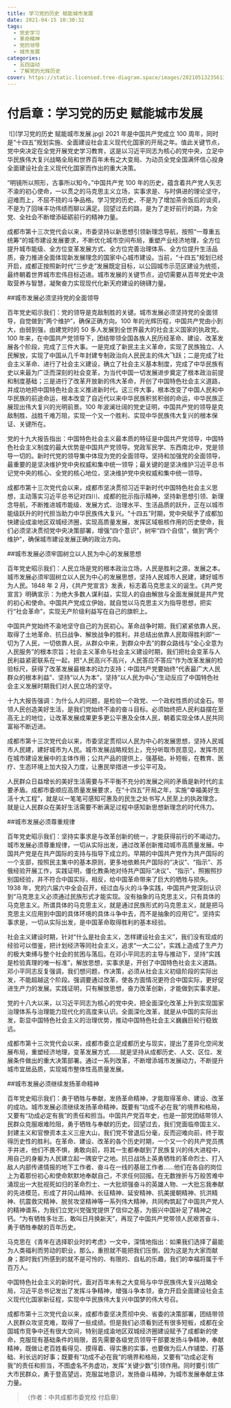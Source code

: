 ```yaml
---
title: 学习党的历史 赋能城市发展
date: 2021-04-15 10:30:32
tags:
  - 党史学习
  - 革命精神
  - 党的领导
  - 城市发展
categories:
  - 五四运动
  - 了解党的光辉历史
cover: https://static.licensed.tree-diagram.space/images/20210513235613.jpg
---
```


# 付启章：学习党的历史 赋能城市发展

​ ![](学习党的历史 赋能城市发展.jpg)
2021 年是中国共产党成立 100 周年，同时是“十四五”规划实施、全面建设社会主义现代化国家的开局之年。值此关键节点，党中央决定在全党开展党史学习教育，这是以习近平同志为核心的党中央，立足中华民族伟大复兴战略全局和世界百年未有之大变局、为动员全党全国满怀信心投身全面建设社会主义现代化国家而作出的重大决策。

“明镜所以照形，古事所以知今。”中国共产党 100 年的历史，蕴含着共产党人矢志不渝的初心使命，一以贯之的马克思主义立场，实事求是、与时俱进的理论坚守，迎难而上，不屈不挠的斗争品格。学习党的历史，不是为了增加茶余饭后的谈资，不是为了回味丰功伟绩而聊以满足。回望过去的路，是为了走好前行的路，为全党、全社会不断增添砥砺前行的精神力量。

成都市第十三次党代会以来，市委坚持以新思想引领新理念导航，按照“一尊重五统筹”的城市建设发展要求，不断优化城市空间布局，重塑产业经济地理，全方位提升城市能级、全方位变革发展方式、全方位完善治理体系、全方位提升生活品质，奋力推进全面体现新发展理念的国家中心城市建设。当前，“十四五”规划已经开启，成都正按照新时代“三步走”发展既定目标，以公园城市示范区建设为统揽，最终朝着世界城市宏伟目标迈进。城市发展的关键节点，迫切需要从百年党史中汲取营养与智慧，凝聚奋力实现现代化新天府建设的磅礴力量。

##城市发展必须坚持党的全面领导

百年党史昭示我们：党的领导是克敌制胜的关键。城市发展必须坚持党的全面领导，自觉做到“两个维护”，确保正确方向。100 年的光辉历程，中国共产党由小到大，由弱到强，由建党时的 50 多人发展到全世界最大的社会主义国家的执政党。100 年来，在中国共产党领导下，团结带领全国各族人民历经革命、建设、改革发展各个阶段，完成了三件大事。一是完成了新民主主义革命，实现了民族独立、人民解放，实现了中国从几千年封建专制政治向人民民主的伟大飞跃；二是完成了社会主义革命、进行了社会主义建设，确立了社会主义基本制度，完成了中华民族有史以来最为广泛而深刻的社会变革，为当代中国一切发展进步奠定了根本政治前提和制度基础；三是进行了改革开放新的伟大革命，开创了中国特色社会主义道路，并成功地把中国特色社会主义推进新时代。这三件大事，根本改变了中国人民和中华民族的前途命运，根本改变了自近代以来中华民族积贫积弱的命运，中华民族正展现出伟大复兴的光明前景。100 年波澜壮阔的党史证明，中国共产党的领导是克敌制胜、战胜千难万阻，实现一个又一个胜利、实现中华民族伟大复兴的根本保证、关键所在。

党的十九大报告指出：中国特色社会主义最本质的特征是中国共产党领导，中国特色社会主义制度的最大优势是中国共产党领导。党政军民学、东西南北中，党是领导一切的。新时代党的领导集中体现为党的全面领导。坚持和加强党的全面领导，最重要的是坚决维护党中央权威和集中统一领导；最关键的是坚决维护习近平总书记党中央的核心、全党的核心地位，坚决维护党中央权威和集中统一领导。

成都市第十三次党代会以来，成都市坚决贯彻习近平新时代中国特色社会主义思想，主动落实习近平总书记对四川、成都的批示指示精神，坚持新思想引领、新理念导航，不断推进城市能级、发展方式、治理水平、生活品质的跃升，正在以城市能级跃升的时代担当助力中华民族伟大复兴。“十四五”时期，党中央赋予了成都加快建设成渝地区双城经济圈，实现高质量发展，发挥区域极核作用的历史使命，我们必须坚决贯彻党中央决策部署，增强“四个意识”，树牢“四个自信”，做到“两个维护”，确保城市建设发展正确的政治方向。

##城市发展必须牢固树立以人民为中心的发展思想

百年党史昭示我们：人民立场是党的根本政治立场，人民是胜利之源，发展之本。城市发展必须牢固树立以人民为中心的发展思想，坚持人民城市人民建，建好城市为人民。1848 年 2 月，《共产党宣言》发表，标志着马克思主义的诞生。《共产党宣言》明确宣示：为绝大多数人谋利益，实现人的自由解放与全面发展就是共产党的初心和使命。中国共产党成立伊始，就自觉以马克思主义为指导思想，把实行“社会革命”，实现无产阶级利益写在自己的旗帜上。

中国共产党始终不渝地坚守自己的为民初心。革命战争时期，我们紧紧依靠人民，取得了土地革命、抗日战争、解放战争的胜利，并总结出依靠人民取得胜利即“一切为了人民，一切依靠人民，从群众中来，到群众中去”的群众路线与“全心全意为人民服务”的根本宗旨；社会主义革命与社会主义建设时期，我们把社会变革与人民利益紧密联系在一起，把“人民高兴不高兴，人民答应不答应”作为改革发展的检验标尺，获得了改革发展最根本的动力支持；中国共产党要始终“代表最广大人民群众的根本利益”、坚持“以人为本”，坚持“以人民为中心”生动反应了中国特色社会主义发展时期我们对人民立场的坚守。

十九大报告强调：为什么人的问题，是检验一个政党、一个政权性质的试金石。带领人民创造美好生活，是我们党始终不渝的奋斗目标。必须始终把人民利益摆在至高无上的地位，让改革发展成果更多更公平惠及全体人民，朝着实现全体人民共同富裕不断迈进。

成都市第十三次党代会以来，市委坚定贯彻以人民为中心的发展思想，坚持人民城市人民建，建好城市为人民。城市发展战略规划上，充分听取市民意见，发挥市民在城市建设发展中的主体作用；公共产品的提供上，强基础，补短板，在教育、医疗、生态环境上加大投入力度，让惠民举措进一步公平可及。

人民群众日益增长的美好生活需要与不平衡不充分的发展之间的矛盾是新时代的主要矛盾。成都市委顺应高质量发展要求，在“十四五”开局之年，实施“幸福美好生活十大工程”，就是以一笔笔可感知可惠及的民生之处书写人民至上的执政理念，就是让人民群众在美好生活需要不断满足过程中感知新思想新理念的时代伟力。

##城市发展必须尊重规律

百年党史昭示我们：坚持实事求是与改革创新的统一，才能获得前行的不竭动力。城市发展必须尊重规律，一切从实际出发，通过改革创新推动城市高质量发展。中国共产党是在共产国际的支持与指导下成立的。早期的中国共产党作为共产国际的一个支部，按照民主集中的基本原则，更多地依赖共产国际的“决议”、“指示”、苏俄经验开展工作，实践证明，僵化教条地对待共产国际“决议”、“指示”，照搬照抄别国经验，并不符合中国实际，相反，给中国革命带来了巨大的牺牲与损失。1938 年，党的六届六中全会召开，经过血与火的斗争实践，中国共产党深刻认识到“马克思主义必须通过民族形式才能实现。没有抽象的马克思主义，只有具体的马克思主义。所谓具体的马克思主义，就是通过民族形式的马克思主义，就是把马克思主义应用到中国的具体环境的具体斗争中去，而不是抽象的应用它”。坚持实事求是，一切从实际出发，是中国革命取得胜利的基本经验。

社会主义建设时期，针对“什么是社会主义，怎样建设社会主义”，我们没有现成的经验可以借鉴，把计划经济等同社会主义，追求“一大二公”，实践上造成了生产力的极大束缚与整个社会的贫困与落后。在邓小平同志的主导与推动下，坚持“实践是检验真理的唯一标准”，解放思想，实事求是，开创了中国特色社会主义道路。邓小平同志反复强调，我们想问题，作决策，必须从社会主义初级阶段的实际出发，不能超越这个阶段。强调要通过改革，使各方面情况更符合中国实际，更好促进生产力的发展。实践证明，只有解放思想，奋力改革创新，才能做到实事求是。

党的十八大以来，以习近平同志为核心的党中央，把全面深化改革上升到实现国家治理体系与治理能力现代化的高度来认识。全面深化改革，就是从中国的实际出发，彰显中国特色社会主义的治理优势，推动中国特色社会主义巍巍巨轮行稳致远。

成都市第十三次党代会以来，成都市委立足成都历史与现实，提出了差异化空间发展布局，重塑经济地理，变革发展方式……就是坚持从成都历史、人文、区位、发展条件做出的重大决策部署。通过一系列改革，不断增添城市发展动力，不断提升城市宜居品质，实现城市整体性高质量发展。

##城市发展必须继续发扬革命精神

百年党史昭示我们：勇于牺牲与奉献，发扬革命精神，才能取得革命、建设、改革的成功。城市发展必须继续发扬革命精神，既要有“功成不必在我”的境界和格局，又要有“功成必定有我”的责任和担当。中国共产党百年史，也是一部党团结带领人民群众克服艰难险阻，勇于牺牲与奉献的历史。回望过去，我们党面临帝国主义、封建主义和官僚资本主义三座大山，我们党不曾退后分毫，反而迎难向前，终于取得历史性的胜利。在革命、建设、改革的各个历史时期，一个又一个的共产党员携手并进，他们不畏不惧，勇敢向前，将其一生都奉献到了民族复兴的伟大进程中，用自己的身躯为人民建立起一隅安宁之地。抗日战场上英勇牺牲的革命烈士、打入敌人内部传递情报的地下工作者、奋斗在一线的基层工作者……他们在各自的岗位上为着那份初心和使命默默地奉献自己，不求任何回报。在无数挫折与万般苦难中涌现出一大批视死如归的革命烈士、一大批顽强奋斗的英雄人物、一大批忘我奉献的先进模范，形成了井冈山精神、长征精神、延安精神、抗美援朝精神、抗洪精神、抗震救灾精神、脱贫攻坚精神等一系列伟大精神，共同构筑起了中国共产党人的精神谱系，为我们立党兴党强党提供了信仰之基，为振兴中国补足了精神之钙。“为有牺牲多壮志，敢叫日月换新天”，再现了中国共产党带领人民艰苦奋斗、勇于牺牲奉献的百年历史。

马克思在《青年在选择职业时的考虑》一文中，深情地指出：如果我们选择了最能为人类福利而劳动的职业，那么，重担就不能把我们压倒，因为这是为大家而献身；那时我们所感到的就不是可怜的、有限的、自私的乐趣，我们的幸福将属于千百万人。

中国特色社会主义的新时代，面对百年未有之大变局与中华民族伟大复兴战略全局，习近平总书记发出了发挥斗争精神，增强斗争本领，奋力开启全面建设社会主义现代化国家新征程，实现中华民族伟大复兴中国梦的伟大号召。

成都市第十三次党代会以来，成都市委坚决贯彻中央、省委的决策部署，团结带领人民群众攻坚克难，取得了一些成绩。但是我们必须看到还有很多短板，成都在全国城市竞争中还有很大空间，特别是成渝地区双城经济圈建设赋予了成都新的使命，克服现有基础条件的局限，首先需要各级党员领导干部要发扬斗争精神，奉献精神，既做让老百姓看得见、摸得着、得实惠的实事，也要做为后人作铺垫、打基础、利长远的好事；既要有“功成不必在我”的境界和格局，又要有“功成必定有我”的责任和担当，不图虚名不务虚功，发挥“关键少数”引领作用。同时要引领广大市民群众，勇于登高望远，克服盆地意识，发扬奋斗精神，为城市发展奉献主体力量。

> （作者：中共成都市委党校 付启章）
